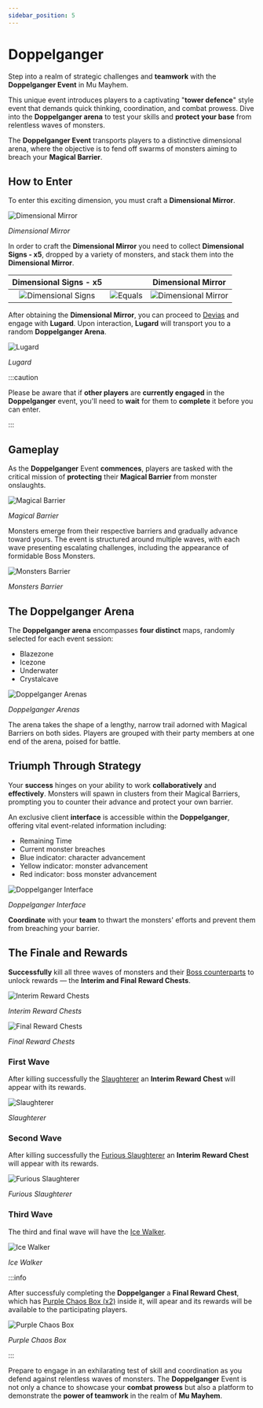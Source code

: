 ```yaml
---
sidebar_position: 5
---
```


# Doppelganger

Step into a realm of strategic challenges and **teamwork** with the **Doppelganger Event** in Mu Mayhem.

This unique event introduces players to a captivating "**tower defence**" style event that demands quick thinking, coordination, and combat prowess. Dive into the **Doppelganger arena** to test your skills and **protect your base** from relentless waves of monsters.

The **Doppelganger Event** transports players to a distinctive dimensional arena, where the objective is to fend off swarms of monsters aiming to breach your **Magical Barrier**.

## How to Enter

To enter this exciting dimension, you must craft a **Dimensional Mirror**.

![Dimensional Mirror](/img/items/invitations/mirror-of-dimensions.png)

_Dimensional Mirror_

In order to craft the **Dimensional Mirror** you need to collect **Dimensional Signs - x5**, dropped by a variety of monsters, and stack them into the **Dimensional Mirror**.

|                       Dimensional Signs - x5                        |                                         |                           Dimensional Mirror                           |
| :-----------------------------------------------------------------: | :-------------------------------------: | :--------------------------------------------------------------------: |
| ![Dimensional Signs](/img/items/invitations/sign-of-dimensions.png) | ![Equals](/img/items/invitations/=.png) | ![Dimensional Mirror](/img/items/invitations/mirror-of-dimensions.png) |

After obtaining the **Dimensional Mirror**, you can proceed to [Devias](/maps/devias) and engage with **Lugard**. Upon interaction, **Lugard** will transport you to a random **Doppelganger Arena**.

![Lugard](/img/npc/lugard.jpg)

_Lugard_

:::caution

Please be aware that if **other players** are **currently engaged** in the **Doppelganger** event, you'll need to **wait** for them to **complete** it before you can enter.

:::

## Gameplay

As the **Doppelganger** Event **commences**, players are tasked with the critical mission of **protecting** their **Magical Barrier** from monster onslaughts.

![Magical Barrier](/img/events/doppelganger/defending-barrier.jpg)

_Magical Barrier_

Monsters emerge from their respective barriers and gradually advance toward yours. The event is structured around multiple waves, with each wave presenting escalating challenges, including the appearance of formidable Boss Monsters.

![Monsters Barrier](/img/events/doppelganger/monster-spawn.jpg)

_Monsters Barrier_

## The Doppelganger Arena

The **Doppelganger arena** encompasses **four distinct** maps, randomly selected for each event session:

- Blazezone
- Icezone
- Underwater
- Crystalcave

![Doppelganger Arenas](/img/events/doppelganger/maps.jpg)

_Doppelganger Arenas_

The arena takes the shape of a lengthy, narrow trail adorned with Magical Barriers on both sides. Players are grouped with their party members at one end of the arena, poised for battle.

## Triumph Through Strategy

Your **success** hinges on your ability to work **collaboratively** and **effectively**. Monsters will spawn in clusters from their Magical Barriers, prompting you to counter their advance and protect your own barrier.

An exclusive client **interface** is accessible within the **Doppelganger**, offering vital event-related information including:

- Remaining Time
- Current monster breaches
- Blue indicator: character advancement
- Yellow indicator: monster advancement
- Red indicator: boss monster advancement

![Doppelganger Interface](/img/events/doppelganger/interface.jpg)

_Doppelganger Interface_

**Coordinate** with your **team** to thwart the monsters' efforts and prevent them from breaching your barrier.

## The Finale and Rewards

**Successfully** kill all three waves of monsters and their [Boss counterparts](/category/doppelganger) to unlock rewards — the **Interim and Final Reward Chests**.

![Interim Reward Chests](/img/events/doppelganger/silver-chest.jpg)

_Interim Reward Chests_

![Final Reward Chests](/img/events/doppelganger/golden-chest.jpg)

_Final Reward Chests_

### First Wave

After killing successfully the [Slaughterer](/special-monsters/event-exclusive/doppelganger/slaughterer) an **Interim Reward Chest** will appear with its rewards.

![Slaughterer](/img/monsters/special/others/slaughterer.jpg)

_Slaughterer_

### Second Wave

After killing successfully the [Furious Slaughterer](/special-monsters/event-exclusive/doppelganger/furious-slaughterer) an **Interim Reward Chest** will appear with its rewards.

![Furious Slaughterer](/img/monsters/special/others/furious-slaughterer.jpg)

_Furious Slaughterer_

### Third Wave

The third and final wave will have the [Ice Walker](/special-monsters/event-exclusive/doppelganger/ice-walker).

![Ice Walker](/img/monsters/special/others/ice-walker.jpg)

_Ice Walker_

:::info

After successfuly completing the **Doppelganger** a **Final Reward Chest**, which has [Purple Chaos Box (x2)](/items/item-bags/misc/purple-chaos-box/) inside it, will apear and its rewards will be available to the participating players.

![Purple Chaos Box](/img/items/item-bags/purple-chaos-box.png)

_Purple Chaos Box_

:::

Prepare to engage in an exhilarating test of skill and coordination as you defend against relentless waves of monsters. The **Doppelganger** Event is not only a chance to showcase your **combat prowess** but also a platform to demonstrate the **power of teamwork** in the realm of **Mu Mayhem**.
